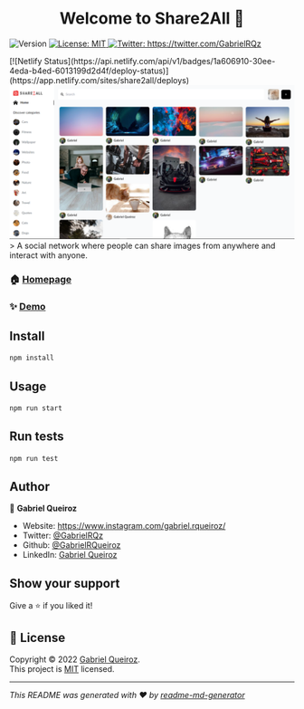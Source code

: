 <h1 align="center">Welcome to Share2All 👋</h1>
<p>
  <img alt="Version" src="https://img.shields.io/badge/version-0.1.0-blue.svg?cacheSeconds=2592000" />
  <a href="https://www.mit.edu/~amini/LICENSE.md" target="_blank">
    <img alt="License: MIT" src="https://img.shields.io/badge/License-MIT-yellow.svg" />
  </a>
  <a href="https://twitter.com/GabrielRQz" target="_blank">
    <img alt="Twitter: https://twitter.com/GabrielRQz" src="https://img.shields.io/twitter/follow/GabrielRQz?style=social" />
  </a>
</p>
[![Netlify Status](https://api.netlify.com/api/v1/badges/1a606910-30ee-4eda-b4ed-6013199d2d4f/deploy-status)] (https://app.netlify.com/sites/share2all/deploys)
<img alt="App homepage print" src="./src/assets/preview.PNG" />
> A social network where people can share images from anywhere and interact with anyone.

### 🏠 [Homepage](https://github.com/GabrielRQueiroz/share2all)

### ✨ [Demo](https://share2all.netlify.app/)

## Install

```sh
npm install
```

## Usage

```sh
npm run start
```

## Run tests

```sh
npm run test
```

## Author

👤 **Gabriel Queiroz**

-  Website: https://www.instagram.com/gabriel.rqueiroz/
-  Twitter: [@GabrielRQz](https://twitter.com/GabrielRQz)
-  Github: [@GabrielRQueiroz](https://github.com/GabrielRQueiroz)
-  LinkedIn: [Gabriel Queiroz](https://www.linkedin.com/in/gabriel-queiroz-b0b111218/)

## Show your support

Give a ⭐️ if you liked it!

## 📝 License

Copyright © 2022 [Gabriel Queiroz](https://github.com/GabrielRQueiroz).<br />
This project is [MIT](https://www.mit.edu/~amini/LICENSE.md) licensed.

---

_This README was generated with ❤️ by [readme-md-generator](https://github.com/kefranabg/readme-md-generator)_
